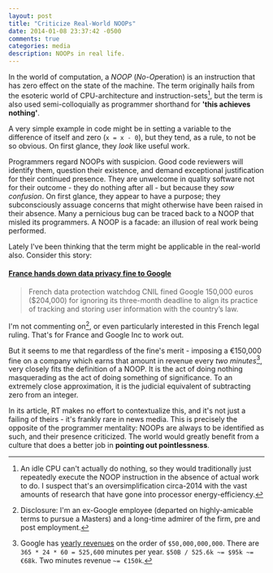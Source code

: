 ```yaml
---
layout: post
title: "Criticize Real-World NOOPs"
date: 2014-01-08 23:37:42 -0500
comments: true
categories: media
description: NOOPs in real life.
---
```

In the world of computation, a *NOOP* (*No-Op*eration) is an instruction that has zero effect on the state of the machine. The term originally hails from the esoteric world of CPU-architecture and instruction-sets[^1], but the term is also used semi-colloquially as programmer shorthand for **'this achieves nothing'**.<!--more-->

A very simple example in code might be in setting a variable to the difference of itself and zero (`x = x - 0`), but they tend, as a rule, to not be so obvious. On first glance, they *look* like useful work.

Programmers regard NOOPs with suspicion. Good code reviewers will identify them, question their existence, and  demand exceptional justification for their continued presence. They are unwelcome in quality software not for their outcome - they do nothing after all - but because they *sow confusion*. On first glance, they appear to have a purpose; they subconsciously assuage concerns that might otherwise have been raised in their absence. Many a pernicious bug can be traced back to a NOOP that misled its programmers. A NOOP is a facade: an illusion of real work being performed.

Lately I've been thinking that the term might be applicable in the real-world also. Consider this story:

#### [France hands down data privacy fine to Google](http://rt.com/news/france-google-fine-privacy-339/)
> French data protection watchdog CNIL fined Google 150,000 euros ($204,000) for ignoring its three-month deadline to align its
> practice of tracking and storing user information with the country’s law.

I'm not commenting on[^2], or even particularly interested in this French legal ruling. That's for France and Google Inc to work out.

But it seems to me that regardless of the fine's merit - imposing a €150,000 fine on a company which earns that amount in revenue every *two minutes*[^3], very closely fits the definition of a NOOP. It is the act of doing nothing masquerading as the act of doing something of significance. To an extremely close approximation, it is the judicial equivalent of subtracting zero from an integer.

In its article, RT makes no effort to contextualize this, and it's not just a failing of theirs - it's frankly rare in news media. This is precisely the opposite of the programmer mentality: NOOPs are always to be identified as such, and their presence criticized. The world would greatly benefit from a culture that does a better job in **pointing out pointlessness**.

[^1]: An idle CPU can't actually do nothing, so they would traditionally just repeatedly execute the NOOP instruction in the absence of actual work to do. I suspect that's an oversimplification circa-2014 with the vast amounts of research that have gone into processor energy-efficiency.
[^2]:Disclosure: I'm an ex-Google employee (departed on highly-amicable terms to pursue a Masters) and a long-time admirer of the firm, pre and post employment.
[^3]: Google has [yearly revenues](http://investor.google.com/financial/tables.html) on the order of `$50,000,000,000`. There are `365 * 24 * 60 = 525,600` minutes per year. `$50B / 525.6k ~= $95k ~= €68k`. Two minutes revenue `~= €150k`.

